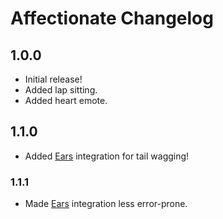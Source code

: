 # Affectionate Changelog

## 1.0.0

- Initial release!
- Added lap sitting.
- Added heart emote.

## 1.1.0

- Added [Ears] integration for tail wagging!

### 1.1.1

- Made [Ears] integration less error-prone.

[Ears]: https://ears.unascribed.com
